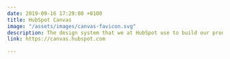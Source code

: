 ```yaml
---
date: 2019-09-16 17:29:08 +0100
title: HubSpot Canvas
image: "/assets/images/canvas-favicon.svg"
description: The design system that we at HubSpot use to build our products.
link: https://canvas.hubspot.com

---
```

